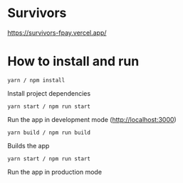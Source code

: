 # Survivors

https://survivors-fpay.vercel.app/

# How to install and run

`yarn / npm install`

Install project dependencies

`yarn start / npm run start`

Run the app in development mode ([http://localhost:3000](http://localhost:3000))

`yarn build / npm run build`

Builds the app

`yarn start / npm run start`

Run the app in production mode
